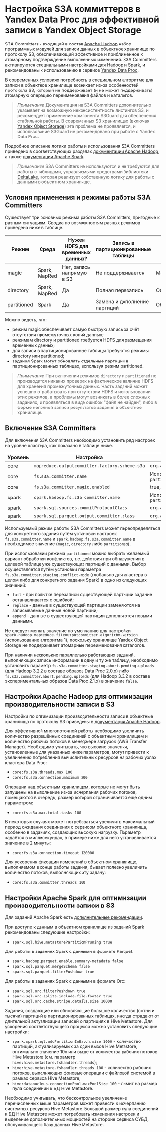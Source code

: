 # Настройка S3A коммиттеров в Yandex Data Proc для эффективной записи в Yandex Object Storage

S3A Committers - входящий в состав [Apache Hadoop](https://hadoop.apache.org/) набор программных модулей для записи данных в объектное хранилище по протоколу S3, обеспечивающий эффективное и приближенное к атомарному подтверждение выполненных изменений. S3A Committers активируются специальными настройками для Hadoop и Spark, и рекомендованы к использованию в сервисе [Yandex Data Proc](https://cloud.yandex.ru/services/data-proc).

В современных условиях потребность в специальном алгоритме для записи в объектное хранилище возникает из-за особенностей протокола S3, который не поддерживает (и не может поддерживать) атомарную операцию переименования файлов и каталогов.

> *Примечание* Документация на S3A Committers дополнительно указывает на возможную неконсистентность листингов S3, и рекомендует применение компонента S3Guard для обеспечения стабильной работы. В современных S3 хранилищах (включая [Yandex Object Storage](https://cloud.yandex.ru/services/storage)) эта проблема не проявляется, и использование S3Guard не рекомендовано при работе с Yandex Data Proc.

Подробное описание логики работы и использования S3A Committers приведено в соответствующих разделах [документации Apache Hadoop](https://hadoop.apache.org/docs/stable/hadoop-aws/tools/hadoop-aws/committers.html), а также [документации Apache Spark](https://spark.apache.org/docs/3.0.3/cloud-integration.html).

> *Примечание* S3A Committers не используются и не требуются для работы с таблицами, управляемыми средствами библиотеки [DeltaLake](https://delta.io/), которая реализует собственную логику для работы с данными в объектном хранилище.

## Условия применения и режимы работы S3A Committers

Существует три основных режима работы S3A Committers, пригодные к разным ситуациям. Сводка по возможностям разных режимов приведена ниже в таблице.

| Режим        | Среда           | Нужен HDFS для временных данных? | Запись в партиционированные таблицы | Скорость записи |
| ------------ | --------------- | -------------------------------- | ----------------------------------- | --------------- |
| magic        | Spark, MapRed   | Нет, запись напрямую в S3        | Не поддерживается                   | Максимальная    |
| directory    | Spark, MapRed   | Да                               | Полная перезапись                   | Обычная         |
| partitioned  | Spark           | Да                               | Замена и дополнение партиций        | Обычная         |

Можно видеть, что:
* режим magic обеспечивает самую быструю запись за счёт отсутствия промежуточных копий данных;
* режимам directory и partitioned требуется HDFS для размещения временных данных;
* для записи в партиционированные таблицы требуются режимы directory или partitioned;
* задания Spark могут обновлять отдельные партиции в партиционированных таблицах, используя режим partitioned. 

> *Примечание* При включении режимов `directory` и `partitioned` не производится никаких проверок на фактическое наличие HDFS для хранения промежуточных данных. Часть заданий может успешно отрабатывать при отсутствии HDFS и использовании этих режимов, а проблемы могут возникать в более сложных заданиях, и проявляться в виде ошибок "файл не найден", либо в форме неполной записи результатов задания в объектное хранилище.

## Включение S3A Committers

Для включения S3A Committers необходимо установить ряд настроек на уровне кластера, как показано в таблице ниже.

| Уровень | Настройка | Значение |
| --------| --------- | -------- |
| core | `mapreduce.outputcommitter.factory.scheme.s3a` | `org.apache.hadoop.fs.s3a.commit.S3ACommitterFactory` |
| core | `fs.s3a.committer.name` | Используемый режим по умолчанию: `magic`, `directory` либо `partitioned` |
| core | `fs.s3a.committer.magic.enabled` | true, если задания будут использовать режим `magic` |
| spark | `spark.hadoop.fs.s3a.committer.name` | Используемый режим по умолчанию: `magic`, `directory` либо `partitioned` |
| spark | `spark.sql.sources.commitProtocolClass` | `org.apache.spark.internal.io.cloud.PathOutputCommitProtocol` |
| spark | `spark.sql.parquet.output.committer.class` | `org.apache.spark.internal.io.cloud.BindingParquetOutputCommitter` |

Используемый режим работы S3A Committers может переопределяться для конкретного задания путём установки настроек `fs.s3a.committer.name` и `spark.hadoop.fs.s3a.committer.name` в необходимое значение (`magic`, `directory` либо `partitioned`).

При использовании режима `partitioned` можно выбрать желаемый вариант обработки конфликтов, т.е. действия при обнаружении в целевой таблице уже существующих партиций с данными. Выбор осуществляется путём установки параметра `fs.s3a.committer.staging.conflict-mode` (глобально для кластера в целом либо для конкретного задания Spark) в одно из следующих значений:
* `fail` - при попытке перезаписи существующей партиции задание останавливается с ошибкой;
* `replace` - данные в существующей партиции заменяются на записываемые данные новой партиции;
* `append` - данные в существующей партиции дополняются новыми данными.

Не следует менять значение по умолчанию для настройки `spark.hadoop.mapreduce.fileoutputcommitter.algorithm.version` (использование алгоритма 1), поскольку хранилище Yandex Object Storage не поддерживает атомарные переименования каталогов.

При наличии нескольких параллельно работающих заданий, выполняющих запись информации в одну и ту же таблицу, необходимо установить параметр `fs.s3a.committer.staging.abort.pending.uploads` (для Hadoop 3.2.2 в составе образов Data Proc 2.0.x) либо `fs.s3a.committer.abort.pending.uploads` (для Hadoop 3.3.2 в составе экспериментальных образов Data Proc 2.1.x) в значение `false`.

## Настройки Apache Hadoop для оптимизации производительности записи в S3

Настройки по оптимизации производительности записи в объектные хранилища по протоколу S3 приведены в [документации Apache Hadoop](https://hadoop.apache.org/docs/stable/hadoop-aws/tools/hadoop-aws/performance.html).

Для эффективной многопоточной работы необходимо увеличить количество разрешённых соединений с объектным хранилищем и количество рабочих потоков в менеджере загрузок (AWS Transfer Manager). Необходимо учитывать, что высокие значения, установленные для указанных ниже параметров, могут привести к увеличению потребления вычислительных ресурсов на рабочих узлах кластера Data Proc:
* `core:fs.s3a.threads.max 100`
* `core:fs.s3a.connection.maximum 200`

Операции над объектным хранилищем, которые не могут быть запущены на выполнение из-за исчерпания рабочих потоков, помещаются в очередь, размер которой ограничивается ещё одним параметром:
* `core:fs.s3a.max.total.tasks 100`

В некоторых случаях может потребоваться увеличить максимальный период ожидания соединения с сервисом объектного хранилища, особенно в заданиях, создающих высокую нагрузку. Параметр задаётся в миллисекундах, в примере ниже для него устанавливается значение в 2 минуты:
* `core:fs.s3a.connection.timeout 120000`

Для ускорения фиксации изменений в объектном хранилище, выполняемом в конце работы задания, бывает полезно увеличить количество потоков, выполняющих эту задачу:
* `core:fs.s3a.committer.threads 100` 

## Настройки Apache Spark для оптимизации производительности записи в S3

Для заданий Apache Spark есть [дополнительные рекомендации](https://spark.apache.org/docs/3.0.3/cloud-integration.html).

При доступе к данным в объектном хранилище из заданий Spark рекомендованы следующие настройки:
* `spark.sql.hive.metastorePartitionPruning true`

Для работы в заданиях Spark с данными в формате Parquet:
* `spark.hadoop.parquet.enable.summary-metadata false`
* `spark.sql.parquet.mergeSchema false`
* `spark.sql.parquet.filterPushdown true`

Для работы в заданиях Spark с данными в формате Orc:
* `spark.sql.orc.filterPushdown true`
* `spark.sql.orc.splits.include.file.footer true`
* `spark.sql.orc.cache.stripe.details.size 10000`

Задания, создающие или обновляющие большое количество (сотни и тысячи) партиций в партиционированных таблицах, иногда страдают от длительной актуализации записей о партициях в Hive Metastore. Для ускорения соответствующего процесса можно установить следующие настройки:
* `spark:spark.sql.addPartitionInBatch.size 1000` - количество партиций, актуализируемых за один вызов Hive Metastore, оптимально значение 10x или выше от количества рабочих потоков Hive Metastore (см. параметр `hive:hive.metastore.fshandler.threads`);
* `hive:hive.metastore.fshandler.threads 100` - количество рабочих потоков, выполняющих фоновые операции с файловой системой в рамках сервиса Hive Metastore;
* `hive:datanucleus.connectionPool.maxPoolSize 100` - лимит на размер пула соединений к БД Hive Metastore.

Необходимо учитывать, что бесконтрольное увеличение перечисленных выше параметров может привести к исчерпанию системных ресурсов Hive Metastore. Большой размер пула соединений к БД Hive Metastore может потребовать изменения настроек и выделение дополнительных мощностей на стороне сервиса СУБД, обслуживающего базу данных Hive Metastore.
